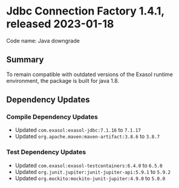 # Jdbc Connection Factory 1.4.1, released 2023-01-18

Code name: Java downgrade

## Summary

To remain compatible with outdated versions of the Exasol runtime environment, the package is built for java 1.8.

## Dependency Updates

### Compile Dependency Updates

* Updated `com.exasol:exasol-jdbc:7.1.16` to `7.1.17`
* Updated `org.apache.maven:maven-artifact:3.8.6` to `3.8.7`

### Test Dependency Updates

* Updated `com.exasol:exasol-testcontainers:6.4.0` to `6.5.0`
* Updated `org.junit.jupiter:junit-jupiter-api:5.9.1` to `5.9.2`
* Updated `org.mockito:mockito-junit-jupiter:4.9.0` to `5.0.0`
